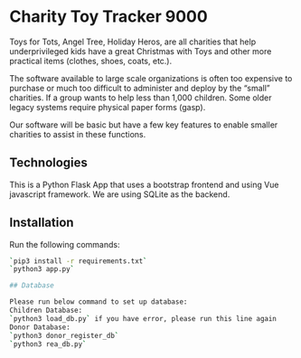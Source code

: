 # Charity Toy Tracker 9000
Toys for Tots, Angel Tree, Holiday Heros, are all charities that help underprivileged kids have a
great Christmas with Toys and other more practical items (clothes, shoes, coats, etc.).

The software available to large scale organizations is often too expensive to purchase or much
too difficult to administer and deploy by the “small” charities. If a group wants to help less than
1,000 children. Some older legacy systems require physical paper forms (gasp).

Our software will be basic but have a few key features to enable smaller charities to assist in
these functions.

## Technologies
This is a Python Flask App that uses a bootstrap frontend and using Vue javascript framework.
We are using SQLite as the backend.

## Installation

Run the following commands:
```Bash
`pip3 install -r requirements.txt`
`python3 app.py`

## Database

Please run below command to set up database:
Children Database:
`python3 load_db.py` if you have error, please run this line again
Donor Database:
`python3 donor_register_db`
`python3 rea_db.py`
